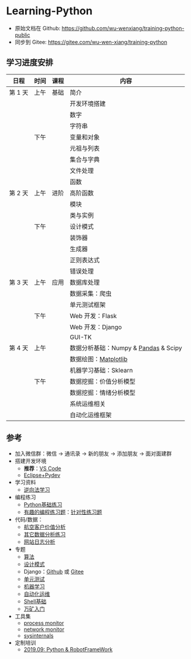 # Learning-Python

- 原始文档在 Github: <https://github.com/wu-wenxiang/training-python-public>
- 同步到 Gitee: <https://gitee.com/wu-wen-xiang/training-python>

## 学习进度安排

| 日程    | 时间 | 课程 | 内容             |
| ------ | --- | ---- | --------------- |
| 第 1 天 | 上午 | 基础 | 简介             |
|        |     |      | 开发环境搭建      |
|        |     |      | 数字             |
|        |     |      | 字符串           |
|        | 下午 |      | 变量和对象       |
|        |     |      | 元祖与列表       |
|        |     |      | 集合与字典       |
|        |     |      | 文件处理         |
|        |     |      | 函数            |
| 第 2 天 | 上午 | 进阶 | 高阶函数         |
|        |     |      | 模块            |
|        |     |      | 类与实例         |
|        | 下午 |      | 设计模式        |
|        |     |      | 装饰器          |
|        |     |      | 生成器          |
|        |     |      | 正则表达式       |
|        |     |      | 错误处理         |
| 第 3 天 | 上午 | 应用 | 数据库处理       |
|        |     |      | 数据采集：爬虫    |
|        |     |      | 单元测试框架     |
|        | 下午 |      | Web 开发：Flask |
|        |     |      | Web 开发：Django |
|        |     |      | GUI-TK         |
| 第 4 天 | 上午 |     | 数据分析基础：Numpy & [Pandas](doc/pdf/Pandas-Cheat-Sheet.pdf) & Scipy |
|        |     |      | 数据绘图：[Matplotlib](doc/pdf/Matplotlib-Cheat-Sheet.pdf) |
|        |     |      | 机器学习基础：Sklearn |
|        | 下午 |      | 数据挖掘：价值分析模型 |
|        |     |      | 数据挖掘：情绪分析模型 |
|        |     |      | 系统运维相关      |
|        |     |      | 自动化运维框架    |

## 参考

- 加入微信群：微信 -> 通讯录 -> 新的朋友 -> 添加朋友 -> 面对面建群
- 搭建开发环境
    - **推荐**：[VS Code](doc/Installation-VSCode.md)
    - [Eclipse+Pydev](doc/Installation-Eclipse-Pydev.md)
- 学习资料
    - [逆向法学习](http://blog.wuwenxiang.net/Python-Questions)
- 编程练习
    - [Python基础练习](doc/python-exec-public.py)
    - [有趣的编程练习题](http://blog.wuwenxiang.net/Python-Interesting-Programming)：[针对性练习题](doc/python-exec.py)
- 代码/数据：
    - [航空客户价值分析](https://share.weiyun.com/5Qf3vAO)
    - [其它数据分析练习](https://share.weiyun.com/5w0Qj5T)
    - [网站日志分析](https://share.weiyun.com/5zY4yG9)
- 专题
    - [算法](doc/algorithms.md)
    - [设计模式](http://blog.wuwenxiang.net/Design-Pattern)
    - Django：[Github](https://github.com/wu-wenxiang/Training-Django-Public) 或 [Gitee](https://gitee.com/wu-wen-xiang/training-django)
    - [单元测试](http://blog.wuwenxiang.net/Python-Unittest)
    - [机器学习](http://blog.wuwenxiang.net/Machine-Learning)
    - [自动化运维](doc/automation.md)
    - [Shell基础](doc/shell-quick-start.md)
    - [万矿入门](http://blog.wuwenxiang.net/WindQuant)
- 工具集
    - [process monitor](https://docs.microsoft.com/en-us/sysinternals/downloads/procmon)
    - [network monitor](https://www.microsoft.com/en-us/download/4865)
    - [sysinternals](https://docs.microsoft.com/zh-cn/sysinternals/)
- 定制培训
    - [2019.09: Python & RobotFrameWork](doc/TailoredTraining-Python-RobotFrameWork.md)
